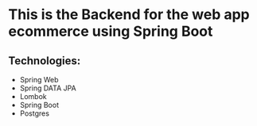 # This is the Backend for the web app ecommerce using Spring Boot

## Technologies:

- Spring Web
- Spring DATA JPA
- Lombok
- Spring Boot
- Postgres
